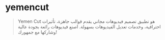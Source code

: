 # yemencut
> Yemen Cut هو تطبيق تصميم فيديوهات مجاني يقدم قوالب جاهزة، تأثيرات احترافية، وخدمات تعديل الفيديوهات بسهولة. اصنع فيديوهات رائعة بجودة عالية وشاركها مع جمهورك!
